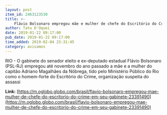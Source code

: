 ```yaml
---
layout: post
item_id: 2463123530
title: >-
    Flávio Bolsonaro empregou mãe e mulher de chefe do Escritório do Crime em seu gabinete
author: Tatu D'Oquei
date: 2019-01-22 09:17:00
pub_date: 2019-01-22 09:17:00
time_added: 2019-02-04 23:31:45
category: avisamos
---
```


RIO - O gabinete do senador eleito e ex-deputado estadual Flávio Bolsonaro (PSL-RJ) empregou até novembro do ano passado a mãe e a mulher do capitão Adriano Magalhães da Nóbrega, tido pelo Ministério Público do Rio como o homem-forte do Escritório do Crime, organização suspeita do assassi

**Link:** [https://m.oglobo.globo.com/brasil/flavio-bolsonaro-empregou-mae-mulher-de-chefe-do-escritorio-do-crime-em-seu-gabinete-23391490](https://m.oglobo.globo.com/brasil/flavio-bolsonaro-empregou-mae-mulher-de-chefe-do-escritorio-do-crime-em-seu-gabinete-23391490)

